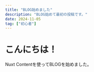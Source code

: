 ```yaml
---
title: "BLOG始めました"
description: "BLOG始めて最初の投稿です。"
date: 2024-11-05
tag: ["初心者"]
---
```


# こんにちは！

Nuxt Contentを使ってBLOGを始めました。

